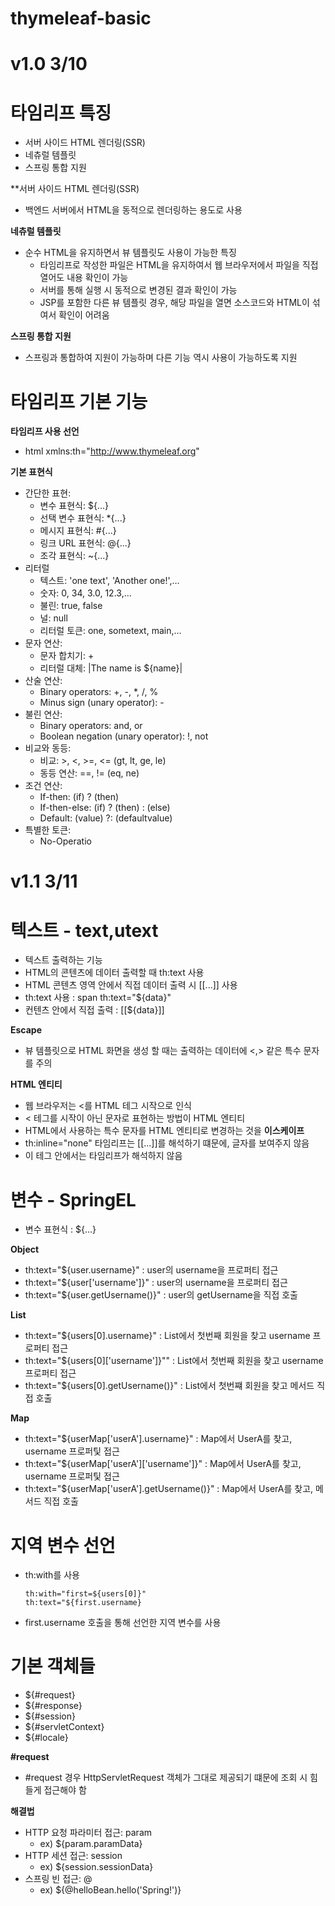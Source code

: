 # thymeleaf-basic
# v1.0 3/10
# 타임리프 특징
- 서버 사이드 HTML 렌더링(SSR)
- 네츄럴 템플릿
- 스프링 통합 지원

**서버 사이드 HTML 렌더링(SSR)
- 백엔드 서버에서 HTML을 동적으로 렌더링하는 용도로 사용

**네츄럴 템플릿**
- 순수 HTML을 유지하면서 뷰 템플릿도 사용이 가능한 특징
  - 타임리프로 작성한 파일은 HTML을 유지하여서 웹 브라우저에서 파일을 직접 열어도 내용 확인이 가능
  - 서버를 통해 실행 시 동적으로 변경된 결과 확인이 가능
  - JSP를 포함한 다른 뷰 템플릿 경우, 해당 파일을 열면 소스코드와 HTML이 섞여서 확인이 어려움

**스프링 통합 지원**
- 스프링과 통합하여 지원이 가능하며 다른 기능 역시 사용이 가능하도록 지원

# 타임리프 기본 기능
**타임리프 사용 선언**
- html xmlns:th="http://www.thymeleaf.org"

**기본 표현식**
- 간단한 표현:
  - 변수 표현식: ${...}
  - 선택 변수 표현식: *{...}
  - 메시지 표현식: #{...}
  - 링크 URL 표현식: @{...}
  - 조각 표현식: ~{...}
- 리터럴
  - 텍스트: 'one text', 'Another one!',…
  - 숫자: 0, 34, 3.0, 12.3,…
  - 불린: true, false
  - 널: null
  - 리터럴 토큰: one, sometext, main,…
- 문자 연산:
  - 문자 합치기: +
  - 리터럴 대체: |The name is ${name}|
- 산술 연산:
  - Binary operators: +, -, *, /, %
  - Minus sign (unary operator): -
- 불린 연산:
  - Binary operators: and, or
  - Boolean negation (unary operator): !, not
- 비교와 동등:
  - 비교: >, <, >=, <= (gt, lt, ge, le)
  - 동등 연산: ==, != (eq, ne)
- 조건 연산:
  - If-then: (if) ? (then)
  - If-then-else: (if) ? (then) : (else)
  - Default: (value) ?: (defaultvalue)
- 특별한 토큰:
  - No-Operatio
# v1.1 3/11
# 텍스트 - text,utext
- 텍스트 출력하는 기능
- HTML의 콘텐츠에 데이터 출력할 때 th:text 사용
- HTML 콘텐츠 영역 안에서 직접 데이터 출력 시 [[...]] 사용
- th:text 사용 : span th:text="${data}"
- 컨텐츠 안에서 직접 출력 : [[${data}]]

**Escape**
- 뷰 템플릿으로 HTML 화면을 생성 할 때는 출력하는 데이터에 <,> 같은 특수 문자를 주의

**HTML 엔티티**
- 웹 브라우저는 <를 HTML 테그 시작으로 인식
- < 테그를 시작이 아닌 문자로 표현하는 방법이 HTML 엔티티
- HTML에서 사용하는 특수 문자를 HTML 엔티티로 변경하는 것을 **이스케이프**
- th:inline="none" 타임리프는 [[...]]를 해석하기 떄문에, 글자를 보여주지 않음
- 이 테그 안에서는 타임리프가 해석하지 않음

# 변수 - SpringEL
- 변수 표현식 : ${...}

**Object**

-  th:text="${user.username}" : user의 username을 프로퍼티 접근
-  th:text="${user['username']}" : user의 username을 프로퍼티 접근
-  th:text="${user.getUsername()}" : user의 getUsername을 직접 호출

**List**
- th:text="${users[0].username}" : List에서 첫번째 회원을 찾고 username 프로퍼티 접근
- th:text="${users[0]['username']}"" : List에서 첫번째 회원을 찾고 username 프로퍼티 접근
- th:text="${users[0].getUsername()}" : List에서 첫번쨰 회원을 찾고 메서드 직접 호출

**Map**
- th:text="${userMap['userA'].username}" : Map에서 UserA를 찾고, username 프로퍼팇 접근
- th:text="${userMap['userA']['username']}" : Map에서 UserA를 찾고, username 프로퍼팇 접근
- th:text="${userMap['userA'].getUsername()}" : Map에서 UserA를 찾고, 메서드 직접 호출

# 지역 변수 선언
- th:with를 사용

      th:with="first=${users[0]}" 
      th:text="${first.username}  
- first.username 호출을 통해 선언한 지역 변수를 사용

# 기본 객체들
- ${#request}
- ${#response}
- ${#session}
- ${#servletContext}
- ${#locale}

**#request**
- #request 경우 HttpServletRequest 객체가 그대로 제공되기 떄문에 조회 시 힘들게 접근해야 함

**해결법**
- HTTP 요청 파라미터 접근: param
  - ex) ${param.paramData}
- HTTP 세션 접근: session
  - ex) ${session.sessionData}
- 스프링 빈 접근: @
  - ex) ${@helloBean.hello('Spring!')}
